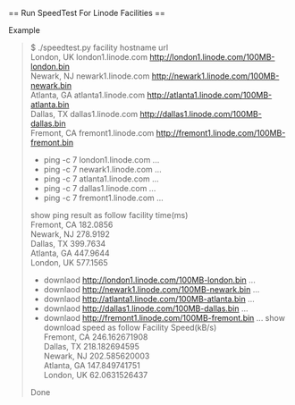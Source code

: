 == Run SpeedTest For Linode Facilities ==

Example

> $ ./speedtest.py 
> facility     hostname             url                                           
> London, UK   london1.linode.com   http://london1.linode.com/100MB-london.bin    
> Newark, NJ   newark1.linode.com   http://newark1.linode.com/100MB-newark.bin    
> Atlanta, GA  atlanta1.linode.com  http://atlanta1.linode.com/100MB-atlanta.bin  
> Dallas, TX   dallas1.linode.com   http://dallas1.linode.com/100MB-dallas.bin    
> Fremont, CA  fremont1.linode.com  http://fremont1.linode.com/100MB-fremont.bin  
> 
> - ping -c 7 london1.linode.com ...
> - ping -c 7 newark1.linode.com ...
> - ping -c 7 atlanta1.linode.com ...
> - ping -c 7 dallas1.linode.com ...
> - ping -c 7 fremont1.linode.com ...
> 
> show ping result as follow
> facility     time(ms)  
> Fremont, CA  182.0856  
> Newark, NJ   278.9192  
> Dallas, TX   399.7634  
> Atlanta, GA  447.9644  
> London, UK   577.1565  
> 
> - downlaod http://london1.linode.com/100MB-london.bin ...
> - downlaod http://newark1.linode.com/100MB-newark.bin ...
> - downlaod http://atlanta1.linode.com/100MB-atlanta.bin ...
> - downlaod http://dallas1.linode.com/100MB-dallas.bin ...
> - downlaod http://fremont1.linode.com/100MB-fremont.bin ...
> show download speed as follow
> Facility     Speed(kB/s)    
> Fremont, CA  246.162671908  
> Dallas, TX   218.182694595  
> Newark, NJ   202.585620003  
> Atlanta, GA  147.849741751  
> London, UK   62.0631526437  
> 
> Done
